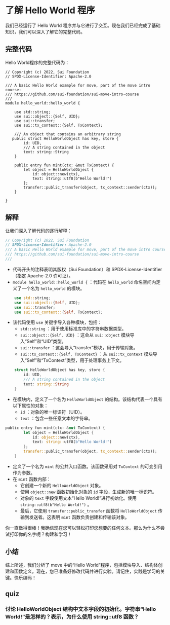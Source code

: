 # 了解 Hello World 程序

我们已经运行了 Hello World 程序并与它进行了交互。现在我们已经完成了基础知识，我们可以深入了解它的完整代码。

##  完整代码

Hello World程序的完整代码为：

```move
// Copyright (c) 2022, Sui Foundation
// SPDX-License-Identifier: Apache-2.0

/// A basic Hello World example for move, part of the move intro course:
/// https://github.com/sui-foundation/sui-move-intro-course
/// 
module hello_world::hello_world {

    use std::string;
    use sui::object::{Self, UID};
    use sui::transfer;
    use sui::tx_context::{Self, TxContext};

    /// An object that contains an arbitrary string
   public struct HelloWorldObject has key, store {
        id: UID,
        /// A string contained in the object
        text: string::String
    }

    public entry fun mint(ctx: &mut TxContext) {
        let object = HelloWorldObject {
            id: object::new(ctx),
            text: string::utf8(b"Hello World!")
        };
        transfer::public_transfer(object, tx_context::sender(ctx));
    }

}
```

##  解释

让我们深入了解代码的逐行解释：

```rust
// Copyright (c) 2022, Sui Foundation
// SPDX-License-Identifier: Apache-2.0
/// A basic Hello World example for move, part of the move intro course:
/// https://github.com/sui-foundation/sui-move-intro-course
/// 
```

- 代码开头的注释表明其版权（Sui Foundation）和 SPDX-License-Identifier（指定 Apache-2.0 许可证）。
- `module hello_world::hello_world {` ：代码在 `hello_world` 命名空间内定义了一个名为 `hello_world` 的模块。

```rust
    use std::string;
    use sui::object::{Self, UID};
    use sui::transfer;
    use sui::tx_context::{Self, TxContext};
```

- 该代码使用 `use` 关键字导入各种模块，包括：
  - `std::string` ：用于使用标准库中的字符串数据类型。
  - `sui::object::{Self, UID}` ：这会从 `sui::object` 模块导入“Self”和“UID”类型。
  - `sui::transfer` ：这会导入“transfer”模块，用于传输对象。
  - `sui::tx_context::{Self, TxContext}` ：从 `sui::tx_context` 模块导入“Self”和“TxContext”类型，用于处理事务上下文。

```rust
    struct HelloWorldObject has key, store {
        id: UID,
        /// A string contained in the object
        text: string::String
    }
```

- 在模块内，定义了一个名为 `HelloWorldObject` 的结构。该结构代表一个具有以下属性的对象：
  - `id` ：对象的唯一标识符（UID）。
  - `text` ：包含一些任意文本的字符串。

```rust
public entry fun mint(ctx: &mut TxContext) {
        let object = HelloWorldObject {
            id: object::new(ctx),
            text: string::utf8(b"Hello World!")
        };
        transfer::public_transfer(object, tx_context::sender(ctx));
    }
```

- 定义了一个名为 `mint` 的公共入口函数。该函数采用对 `TxContext` 的可变引用作为参数。
- 在 `mint` 函数内部：
  - 它创建一个新的 `HelloWorldObject` 对象。
  - 使用 `object::new` 函数初始化对象的 `id` 字段，生成新的唯一标识符。
  - 对象的 `text` 字段使用文本“Hello World!”进行初始化。使用 `string::utf8(b"Hello World!")` 。
  - 最后，它使用 `transfer::public_transfer` 函数将 `HelloWorldObject` 传输到发送者。这表明 `mint` 函数负责创建和传输该对象。

你一直做得很棒！我确信现在您可以轻松打印您想要的任何文本。那么为什么不尝试打印你的名字呢？构建和学习！

## 小结

综上所述，我们分析了 move 中的“Hello World”程序，包括模块导入、结构体创建和函数定义。现在，您已准备好修改代码并进行实验。请记住，实践是学习的关键。快乐编码！



## quiz

### 讨论 HelloWorldObject 结构中文本字段的初始化。字符串“Hello World!”是怎样的？表示，为什么使用 string::utf8 函数？